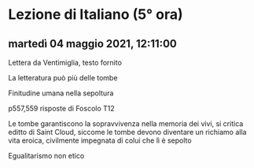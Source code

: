 

# Lezione di Italiano (5° ora)

## martedì 04 maggio 2021, 12:11:00


Lettera da Ventimiglia, testo fornito

La letteratura può più delle tombe

Finitudine umana nella sepoltura


p557,559 risposte di Foscolo
T12

Le tombe garantiscono la sopravvivenza nella memoria dei vivi, si critica editto di Saint Cloud, siccome le tombe devono diventare un richiamo alla vita eroica, civilmente impegnata di colui che lì è sepolto

Egualitarismo non etico
<!--stackedit_data:
eyJoaXN0b3J5IjpbLTExNDE3MjA5MzMsMTk4NTQ0NzAzNSwtNj
A4ODk5MTU5LC04MzMzMjQ3NzhdfQ==
-->